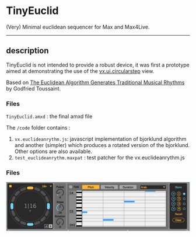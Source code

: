 # TinyEuclid

(Very) Minimal euclidean sequencer for Max and Max4Live.
***

## description

TinyEuclid is not intended to provide a robust device, it was first a prototype aimed at demonstrating the use of the [vx.ui.circularstep](https://github.com/calpika/vx-ui-circularstep) view.

Based on [The Euclidean Algorithm Generates Traditional Musical Rhythms](http://cgm.cs.mcgill.ca/~godfried/publications/banff.pdf) by Godfried Toussaint.

### Files

`TinyEuclid.amxd` : the final amxd file

The `/code` folder contains :<br/>
1. `vx.euclideanrythm.js`: javascript implementation of bjorklund algorithm and another (simpler) which produces a rotated version of the bjorklund. Other options are also available.<br/>
2. `test_euclideanrythm.maxpat` : test patcher for the vx.euclideanrythm.js

### Files

![ScreenShot](screenshot.jpeg)


